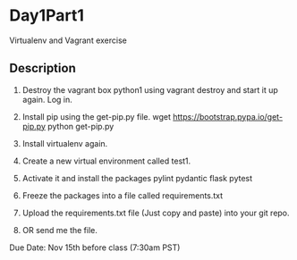 # Day1Part1

Virtualenv and Vagrant exercise

## Description
1. Destroy the vagrant box python1 using vagrant destroy and start it up again. Log in.
2. Install pip using the get-pip.py file.
wget https://bootstrap.pypa.io/get-pip.py
python get-pip.py

3. Install virtualenv again.

4. Create a new virtual environment called test1.
5. Activate it and install the packages 
pylint
pydantic
flask
pytest

6. Freeze the packages into a file called requirements.txt

7. Upload the requirements.txt file (Just copy and paste) into your git repo.

8. OR send me the file.

Due Date: Nov 15th before class (7:30am PST)
